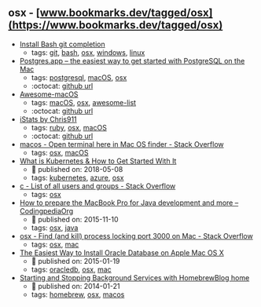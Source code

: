 osx - [www.bookmarks.dev/tagged/osx](https://www.bookmarks.dev/tagged/osx)
---
* [Install Bash git completion](https://github.com/bobthecow/git-flow-completion/wiki/Install-Bash-git-completion)
    * tags: [git](../tagged/git.md), [bash](../tagged/bash.md), [osx](../tagged/osx.md), [windows](../tagged/windows.md), [linux](../tagged/linux.md)
* [Postgres.app – the easiest way to get started with PostgreSQL on the Mac](https://postgresapp.com/)
    * tags: [postgresql](../tagged/postgresql.md), [macOS](../tagged/macOS.md), [osx](../tagged/osx.md)
    * :octocat: [github url](https://github.com/PostgresApp/PostgresApp)
* [Awesome-macOS](https://github.com/iCHAIT/awesome-macOS#readme)
    * tags: [macOS](../tagged/macOS.md), [osx](../tagged/osx.md), [awesome-list](../tagged/awesome-list.md)
    * :octocat: [github url](https://github.com/iCHAIT/awesome-macOS)
* [iStats by Chris911](http://chris911.github.io/iStats/)
    * tags: [ruby](../tagged/ruby.md), [osx](../tagged/osx.md), [macOS](../tagged/macOS.md)
    * :octocat: [github url](https://github.com/Chris911/iStats)
* [macos - Open terminal here in Mac OS finder - Stack Overflow](https://stackoverflow.com/questions/420456/open-terminal-here-in-mac-os-finder/7054045#7054045)
    * tags: [osx](../tagged/osx.md), [macOS](../tagged/macOS.md)
* [What is Kubernetes & How to Get Started With It ](https://blog.risingstack.com/what-is-kubernetes-how-to-get-started/)
    * :calendar: published on: 2018-05-08
    * tags: [kubernetes](../tagged/kubernetes.md), [azure](../tagged/azure.md), [osx](../tagged/osx.md)
* [c - List of all users and groups - Stack Overflow](https://stackoverflow.com/questions/1303561/list-of-all-users-and-groups)
    * tags: [osx](../tagged/osx.md)
* [How to prepare the MacBook Pro for Java development and more – CodingpediaOrg](http://www.codingpedia.org/ama/how-to-prepare-the-macbook-pro-for-java-development-and-more/)
    * :calendar: published on: 2015-11-10
    * tags: [osx](../tagged/osx.md), [java](../tagged/java.md)
* [osx - Find (and kill) process locking port 3000 on Mac - Stack Overflow](https://stackoverflow.com/questions/3855127/find-and-kill-process-locking-port-3000-on-mac)
    * tags: [osx](../tagged/osx.md), [mac](../tagged/mac.md)
* [The Easiest Way to Install Oracle Database on Apple Mac OS X ](https://blogs.oracle.com/opal/the-easiest-way-to-install-oracle-database-on-apple-mac-os-x)
    * :calendar: published on: 2015-01-19
    * tags: [oracledb](../tagged/oracledb.md), [osx](../tagged/osx.md), [mac](../tagged/mac.md)
* [Starting and Stopping Background Services with HomebrewBlog home](https://robots.thoughtbot.com/starting-and-stopping-background-services-with-homebrew)
    * :calendar: published on: 2014-01-21
    * tags: [homebrew](../tagged/homebrew.md), [osx](../tagged/osx.md), [macos](../tagged/macos.md)

